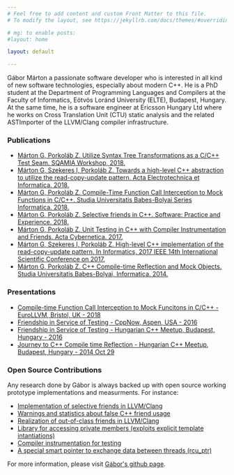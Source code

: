 ```yaml
---
# Feel free to add content and custom Front Matter to this file.
# To modify the layout, see https://jekyllrb.com/docs/themes/#overriding-theme-defaults

# mg: to enable posts:
#layout: home

layout: default

---
```

Gábor Márton a passionate software developer who is interested in all kind of new software technologies, especially about modern C++.
He is a PhD student at the Department of Programming Languages and Compilers at the Faculty of Informatics, Eötvös Loránd University (ELTE), Budapest, Hungary.
At the same time, he is a software engineer at Ericsson Hungary Ltd where he works on Cross Translation Unit (CTU) static analysis and the related ASTImporter of the LLVM/Clang compiler infrastructure.

### Publications
* [Márton G, Porkoláb Z. Utilize Syntax Tree Transformations as a C/C++ Test Seam. SQAMIA Workshop, 2018.](ast-mock_sqamia_2018.pdf)
* [Márton G, Szekeres I, Porkoláb Z. Towards a high-level C++ abstraction to utilize the read-copy-update pattern. Acta Electrotechnica et Informatica. 2018.](high-level-cpp-rcu_acta_electrotechnica_2018.pdf)
* [Márton G, Porkoláb Z. Compile-Time Function Call Interception to Mock Functions in C/C++. Studia Universitatis Babes-Bolyai Series Informatica. 2018.](compile-time-fci-to-mock_llvm_2018.pdf)
* [Márton G, Porkoláb Z. Selective friends in C++. Software: Practice and Experience. 2018.](selective-friends_spe_2018.pdf)
* [Márton G, Porkoláb Z. Unit Testing in C++ with Compiler Instrumentation and Friends. Acta Cybernetica. 2017.](unit-testing_cscs_2017.pdf)
* [Márton G, Szekeres I, Porkoláb Z. High-level C++ implementation of the read-copy-update pattern. In Informatics, 2017 IEEE 14th International Scientific Conference on 2017.](high-level-cpp-rcu_informatics_2017.pdf)
* [Márton G, Porkoláb Z. C++ Compile-time Reflection and Mock Objects. Studia Universitatis Babes-Bolyai, Informatica. 2014.](compile-time-reflection_macs_2014.pdf)

### Presentations
* [Compile-time Function Call Interception to Mock Funcitons in C/C++ - EuroLLVM, Bristol, UK - 2018](https://www.youtube.com/watch?v=mv60fYkKNHc)
* [Friendship in Service of Testing - CppNow, Aspen, USA - 2016](https://youtu.be/U9Up_OfiW24)
* [Friendship in Service of Testing - Hungarian C++ Meetup, Budapest, Hungary - 2016](https://youtu.be/IF4LhMwVvSc)
* [Journey to C++ Compile time Reflection - Hungarian C++ Meetup, Budapest, Hungary - 2014 Oct 29](https://www.youtube.com/watch?v=UqrcovFLqi4)

### Open Source Contributions
Any research done by Gábor is always backed up with open source working prototype implementations and measurments.
For instance:
* [Implementation of selective friends in LLVM/Clang](https://github.com/martong/clang/tree/selective_friend)
* [Warnings and statistics about false C++ friend usage](https://github.com/martong/friend-stats)
* [Realization of out-of-class friends in LLVM/Clang](https://github.com/martong/clang/tree/out-of-class_friend_attr)
* [Library for accessing private members (exploits explicit template intantiations)](https://github.com/martong/access_private)
* [Compiler instrumentation for testing](https://github.com/martong/finstrument_mock)
* [A special smart pointer to exchange data between threads (rcu_ptr)](https://github.com/martong/rcu_ptr)

For more information, please visit [Gábor's github page](https://github.com/martong).

